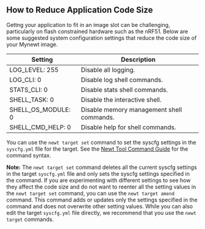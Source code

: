 ## How to Reduce Application Code Size 

Gettng your application to fit in an image slot can be challenging,
particularly on flash constrained hardware such as the nRF51.  Below are
some suggested system configuration settings that reduce the code size of your Mynewt image.


|Setting            | Description                                  |
| ------------------ | --------------------------------------------- |
| LOG_LEVEL: 255    | Disable all logging.                          |
| LOG_CLI: 0        | Disable log shell commands.                  |
| STATS_CLI: 0      | Disable stats shell commands.                |
| SHELL_TASK: 0      | Disable the interactive shell.                |
| SHELL_OS_MODULE: 0 | Disable memory management shell commands.    |
| SHELL_CMD_HELP: 0  | Disable help for shell commands.              |

You can use the `newt target set` command to set the syscfg settings in the `syscfg.yml` file for the target. See the [Newt Tool Command Guide](/newt/command_list/newt_target) for the command syntax.

**Note:** The `newt target set` command deletes all the current syscfg settings in the target `syscfg.yml` file and only sets the syscfg settings specified in the command. If you are experimenting with different settings to see how they affect the code size and do not want to reenter all the setting values in the `newt target set` command,  you can use the `newt target amend` command. This command adds or updates only the settings specified in the command and does not overwrite other setting values.  While you can also edit the target `syscfg.yml` file directly, we recommend that you use the `newt target` commands.

